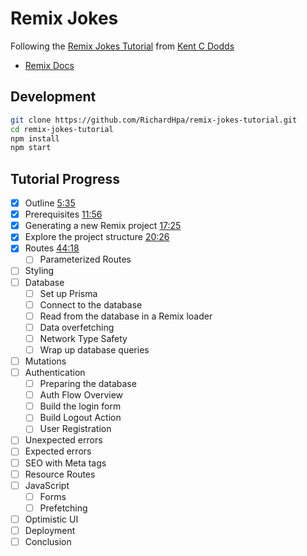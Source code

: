 # Remix Jokes

Following the [Remix Jokes Tutorial](https://www.youtube.com/watch?v=hsIWJpuxNj0&t=19243s&ab_channel=Remix) from [Kent C Dodds](https://kentcdodds.com/)

- [Remix Docs](https://remix.run/docs)

## Development

```sh
git clone https://github.com/RichardHpa/remix-jokes-tutorial.git
cd remix-jokes-tutorial
npm install
npm start
```

## Tutorial Progress

- [x] Outline [5:35](https://www.youtube.com/watch?v=hsIWJpuxNj0&t=335s)
- [x] Prerequisites [11:56](https://youtu.be/hsIWJpuxNj0?t=676)
- [x] Generating a new Remix project [17:25](https://youtu.be/hsIWJpuxNj0?t=1045)
- [x] Explore the project structure [20:26](https://youtu.be/hsIWJpuxNj0?t=1226)
- [x] Routes [44:18](https://youtu.be/hsIWJpuxNj0?t=2658)
  - [ ] Parameterized Routes
- [ ] Styling
- [ ] Database
  - [ ] Set up Prisma
  - [ ] Connect to the database
  - [ ] Read from the database in a Remix loader
  - [ ] Data overfetching
  - [ ] Network Type Safety
  - [ ] Wrap up database queries
- [ ] Mutations
- [ ] Authentication
  - [ ] Preparing the database
  - [ ] Auth Flow Overview
  - [ ] Build the login form
  - [ ] Build Logout Action
  - [ ] User Registration
- [ ] Unexpected errors
- [ ] Expected errors
- [ ] SEO with Meta tags
- [ ] Resource Routes
- [ ] JavaScript
  - [ ] Forms
  - [ ] Prefetching
- [ ] Optimistic UI
- [ ] Deployment
- [ ] Conclusion
